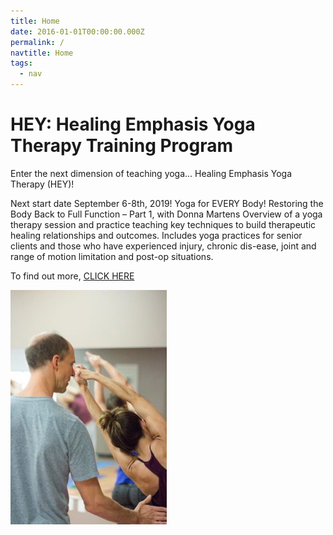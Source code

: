 ```yaml
---
title: Home
date: 2016-01-01T00:00:00.000Z
permalink: /
navtitle: Home
tags:
  - nav
---
```

# HEY: Healing Emphasis Yoga Therapy Training Program

Enter the next dimension of teaching yoga… Healing Emphasis Yoga Therapy (HEY)!

Next start date September 6-8th, 2019!  Yoga for EVERY Body! Restoring the Body Back to Full Function – Part 1, with Donna Martens Overview of a yoga therapy session and practice teaching key techniques to build therapeutic healing relationships and outcomes.  Includes yoga practices for senior clients and those who have experienced injury, chronic dis-ease, joint and range of motion limitation and post-op situations.

To find out more, [CLICK HERE](https://www.innervisionyoga.com/yoga-teacher-training/yoga-therapy-training-program/)     

![](/static/img/hey-yoga-therapy-e1503596340736.jpg)
